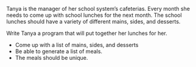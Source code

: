 Tanya is the manager of her school system’s cafeterias.  Every month she needs to come up with school lunches for the next month.  The school lunches should have a variety of different mains, sides, and desserts.

Write Tanya a program that will put together her lunches for her.  
* Come up with a list of mains, sides, and desserts
* Be able to generate a list of meals.
* The meals should be unique.